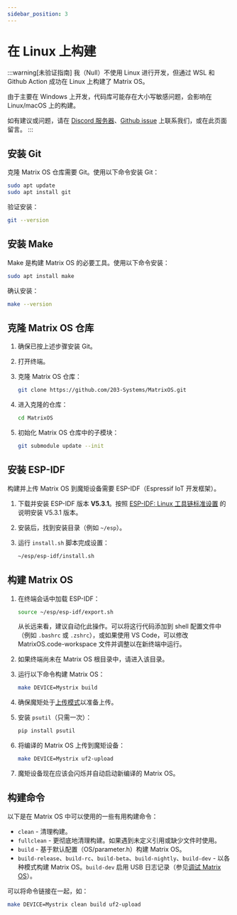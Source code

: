 ```yaml
---
sidebar_position: 3
---
```


# 在 Linux 上构建

:::warning[未验证指南]
我（Null）不使用 Linux 进行开发，但通过 WSL 和 Github Action 成功在 Linux 上构建了 Matrix OS。

由于主要在 Windows 上开发，代码库可能存在大小写敏感问题，会影响在 Linux/macOS 上的构建。

如有建议或问题，请在 [Discord 服务器](https://discord.gg/rRVCBHHPfw)、[Github issue](https://github.com/203-Systems/Matrix-Wiki) 上联系我们，或在此页面留言。
:::

## 安装 Git

克隆 Matrix OS 仓库需要 Git。使用以下命令安装 Git：

```bash
sudo apt update
sudo apt install git
```

验证安装：

```bash
git --version
```

## 安装 Make

Make 是构建 Matrix OS 的必要工具。使用以下命令安装：

```bash
sudo apt install make
```

确认安装：

```bash
make --version
```

## 克隆 Matrix OS 仓库

1. 确保已按上述步骤安装 Git。

2. 打开终端。

3. 克隆 Matrix OS 仓库：

   ```bash
   git clone https://github.com/203-Systems/MatrixOS.git
   ```

4. 进入克隆的仓库：

   ```bash
   cd MatrixOS
   ```

5. 初始化 Matrix OS 仓库中的子模块：

   ```bash
   git submodule update --init
   ```

## 安装 ESP-IDF

构建并上传 Matrix OS 到魔矩设备需要 ESP-IDF（Espressif IoT 开发框架）。

1. 下载并安装 ESP-IDF 版本 **V5.3.1**。按照 [ESP-IDF: Linux 工具链标准设置](https://docs.espressif.com/projects/esp-idf/en/stable/esp32/get-started/linux-setup.html) 的说明安装 V5.3.1 版本。

2. 安装后，找到安装目录（例如 `~/esp`）。

3. 运行 `install.sh` 脚本完成设置：

   ```bash
   ~/esp/esp-idf/install.sh
   ```

## 构建 Matrix OS

1. 在终端会话中加载 ESP-IDF：

   ```bash
   source ~/esp/esp-idf/export.sh
   ```

    从长远来看，建议自动化此操作。可以将这行代码添加到 shell 配置文件中（例如 `.bashrc` 或 `.zshrc`），或如果使用 VS Code，可以修改 MatrixOS.code-workspace 文件并调整以在新终端中运行。

2. 如果终端尚未在 Matrix OS 根目录中，请进入该目录。

3. 运行以下命令构建 Matrix OS：

   ```bash
   make DEVICE=Mystrix build
   ```

4. 确保魔矩处于[上传模式](/docs/Mystrix/MystrixSpecific/UpdateMatrixOS#enter-os-update-mode)以准备上传。

5. 安装 `psutil`（只需一次）：

   ```bash
   pip install psutil
   ```

6. 将编译的 Matrix OS 上传到魔矩设备：

   ```bash
   make DEVICE=Mystrix uf2-upload
   ```

7. 魔矩设备现在应该会闪烁并自动启动新编译的 Matrix OS。

## 构建命令

以下是在 Matrix OS 中可以使用的一些有用构建命令：

- `clean` - 清理构建。
- `fullclean` - 更彻底地清理构建。如果遇到未定义引用或缺少文件时使用。
- `build` - 基于默认配置（OS/parameter.h）构建 Matrix OS。
- `build-release`、`build-rc`、`build-beta`、`build-nightly`、`build-dev` - 以各种模式构建 Matrix OS。`build-dev` 启用 USB 日志记录（参见[调试 Matrix OS](/docs/Developer/DebugMatrixOS/DebugMatrixOSCpp)）。

可以将命令链接在一起，如：
```bash
make DEVICE=Mystrix clean build uf2-upload
```